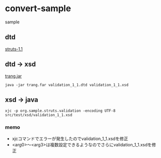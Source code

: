 # convert-sample
sample

## dtd
[struts-1.1](https://archive.apache.org/dist/struts/struts-1.1/jakarta-struts-1.1-src.zip)

## dtd -> xsd <br />

[trang.jar](https://storage.googleapis.com/google-code-archive-downloads/v2/code.google.com/jing-trang/trang-20091111.zip)

`java -jar trang.far validation_1_1.dtd validation_1_1.xsd`

## xsd -> java <br />
`xjc -p org.sample.struts.validation -encoding UTF-8 src/test/xsd/validation_1_1.xsd`
### memo
- xjcコマンドでエラーが発生したのでvalidation_1_1.xsdを修正
- <arg0\>〜<arg3\>は複数設定できるようなのでさらにvalidation_1_1.xsdを修正
